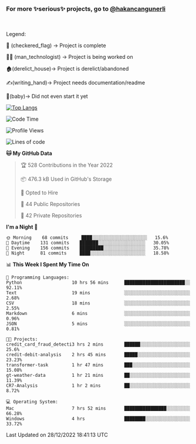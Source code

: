 ### For more ✨serious✨ projects, go to [@hakancangunerli](https://github.com/hakancangunerli)

<br>
<br>
Legend:

🏁 (checkered_flag) -> Project is complete

👨‍💻 (man_technologist)   -> Project is being worked on

🏚️(derelict_house)-> Project is derelict/abandoned

✍️(writing_hand)-> Project needs documentation/readme

👶(baby)-> Did not even start it yet

[![Top Langs](https://github-readme-stats.vercel.app/api/top-langs/?username=johngunerli&layout=compact&hide=tex,html,shell,assembly,C&langs_count=6&exclude_repo=2015-csharp)](https://github.com/anuraghazra/github-readme-stats)


<!--START_SECTION:waka-->
![Code Time](http://img.shields.io/badge/Code%20Time-376%20hrs%2013%20mins-blue)

![Profile Views](http://img.shields.io/badge/Profile%20Views-19-blue)

![Lines of code](https://img.shields.io/badge/From%20Hello%20World%20I%27ve%20Written-8%20Thousand%20lines%20of%20code-blue)

**🐱 My GitHub Data** 

> 🏆 528 Contributions in the Year 2022
 > 
> 📦 476.3 kB Used in GitHub's Storage 
 > 
> 💼 Opted to Hire
 > 
> 📜 44 Public Repositories 
 > 
> 🔑 42 Private Repositories  
 > 
**I'm a Night 🦉** 

```text
🌞 Morning    68 commits     ████░░░░░░░░░░░░░░░░░░░░░   15.6% 
🌆 Daytime    131 commits    ███████░░░░░░░░░░░░░░░░░░   30.05% 
🌃 Evening    156 commits    █████████░░░░░░░░░░░░░░░░   35.78% 
🌙 Night      81 commits     ████░░░░░░░░░░░░░░░░░░░░░   18.58%

```


📊 **This Week I Spent My Time On** 

```text
💬 Programming Languages: 
Python                   10 hrs 56 mins      ███████████████████████░░   92.11% 
Text                     19 mins             ░░░░░░░░░░░░░░░░░░░░░░░░░   2.68% 
CSV                      18 mins             ░░░░░░░░░░░░░░░░░░░░░░░░░   2.55% 
Markdown                 6 mins              ░░░░░░░░░░░░░░░░░░░░░░░░░   0.96% 
JSON                     5 mins              ░░░░░░░░░░░░░░░░░░░░░░░░░   0.81%

🐱‍💻 Projects: 
credit_card_fraud_detecti3 hrs 2 mins        ██████░░░░░░░░░░░░░░░░░░░   25.6% 
credit-debit-analysis    2 hrs 45 mins       █████░░░░░░░░░░░░░░░░░░░░   23.23% 
transformer-task         1 hr 47 mins        ███░░░░░░░░░░░░░░░░░░░░░░   15.08% 
gt-weather-data          1 hr 21 mins        ██░░░░░░░░░░░░░░░░░░░░░░░   11.39% 
CR7-Analysis             1 hr 2 mins         ██░░░░░░░░░░░░░░░░░░░░░░░   8.72%

💻 Operating System: 
Mac                      7 hrs 52 mins       ████████████████░░░░░░░░░   66.28% 
Windows                  4 hrs               ████████░░░░░░░░░░░░░░░░░   33.72%

```


 Last Updated on 28/12/2022 18:41:13 UTC
<!--END_SECTION:waka-->


